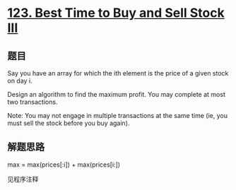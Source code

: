 # [123. Best Time to Buy and Sell Stock III](https://leetcode.com/problems/best-time-to-buy-and-sell-stock-iii/)

## 题目
Say you have an array for which the ith element is the price of a given stock on day i.

Design an algorithm to find the maximum profit. You may complete at most two transactions.

Note:
You may not engage in multiple transactions at the same time (ie, you must sell the stock before you buy again).

## 解题思路

max = max(prices[:i]) + max(prices[i:])

见程序注释
